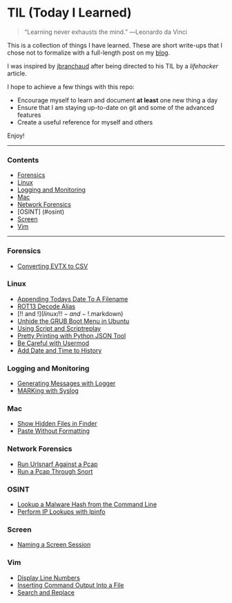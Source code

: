 # TIL (Today I Learned)

>“Learning never exhausts the mind.”  ―Leonardo da Vinci

This is a collection of things I have learned. These are short write-ups that I chose not to formalize with a full-length post on my [blog](http://mike-boya.github.io/).

I was inspired by [jbranchaud](https://github.com/jbranchaud) after being directed to his TIL by a *lifehacker* article.

I hope to achieve a few things with this repo:
* Encourage myself to learn and document **at least** one new thing a day
* Ensure that I am staying up-to-date on git and some of the advanced features
* Create a useful reference for myself and others 

Enjoy!

---

### Contents
* [Forensics](#foreniscs)
* [Linux](#linux)
* [Logging and Monitoring](#logging-and-monitoring)
* [Mac](#mac)
* [Network Forensics](#network-forensics)
* [OSINT] (#osint)
* [Screen](#screen)
* [Vim](#vim)

---

### Forensics
- [Converting EVTX to CSV](forensics/converting-evtx-to-csv.markdown)

### Linux
- [Appending Todays Date To A Filename](linux/append-todays-date-to-a-filename.markdown)
- [ROT13 Decode Alias](linux/rot13-decode-alias.markdown)
- [!! and !$](linux/!!-and-!$.markdown)
- [Unhide the GRUB Boot Menu in Ubuntu](linux/enable-grub-menu-ubuntu.markdown)
- [Using Script and Scriptreplay](linux/using-script-and-scriptreplay.markdown)
- [Pretty Printing with Python JSON Tool](linux/pretty-printing-with-python-json-tool.markdown)
- [Be Careful with Usermod](linux/be-careful-with-usermod.markdown)
- [Add Date and Time to History](linux/add-date-and-time-to-history.markdown)

### Logging and Monitoring
- [Generating Messages with Logger](logging-and-monitoring/generating-messages-with-logger.markdown)
- [MARKing with Syslog](logging-and-monitoring/marking-with-syslog.markdown)

### Mac
- [Show Hidden Files in Finder](mac/show-hidden-files.markdown)
- [Paste Without Formatting](mac/paste-without-formatting.markdown)

### Network Forensics
- [Run Urlsnarf Against a Pcap](network-forensics/run-urlsnarf-against-a-pcap.markdown)
- [Run a Pcap Through Snort](network-forensics/run-a-pcap-through-snort.markdown)

### OSINT
- [Lookup a Malware Hash from the Command Line](osint/lookup-malware-hash-from-the-commandline.markdown)
- [Perform IP Lookups with Ipinfo](osint/ipinfo.markdown)

### Screen
- [Naming a Screen Session](screen/naming-a-screen-session.markdown)

### Vim
- [Display Line Numbers](vim/display-line-numbers.markdown)
- [Inserting Command Output Into a File](vim/inserting-command-output-into-a-file.markdown)
- [Search and Replace](vim/search-and-replace.markdown)
